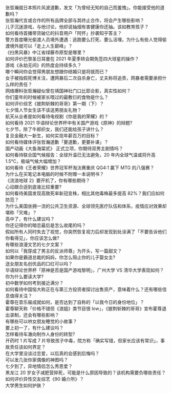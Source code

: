 张哲瀚就日本照片风波道歉，发文「为曾经无知的自己而羞愧」。你能接受他的道歉吗？  
张哲瀚代言或合作的所有品牌全部与其终止合作，将会产生哪些影响？  
儿子沉迷游戏，与他讨论，他却说抽烟有害健康你还抽。该如教育孩子？  
如何看待首播带货破亿的抖音用户「阿怀」抄袭知乎答主？  
警方首度曝光偷渡人员境外遭遇：逃跑要么打死、要么活埋。为什么有些人觉得偷渡境外就可以「走上人生巅峰」？  
《扫黑风暴》中江省绿藤市原型是哪里？  
如何评价巴黎圣日耳曼在 2021 年夏季转会期免签四大球星的操作？  
游戏《永劫无间》的热度会持续多久？  
哪个瞬间你会觉得男朋友想跟你结婚只是将就而已？  
女子被指假死博关注，遭网暴后二次自杀身亡，丈夫称将追责，网暴者需要承担什么样的责任？  
网络爆料张哲瀚疑似曾在靖国神社门口比耶合影，真实性如何？  
你们童年的时候被家长喂过的最敷衍的食物是什么？  
如何评价综艺《披荆斩棘的哥哥》第一期（下）？  
七夕情人节女生该不该送男朋友礼物？  
航天从业者是如何看待电视剧《你是我的荣耀》的？  
如何看待 2021 华语辩论世界杯中有关国产游戏《原神》的辩题?  
七夕节，除了牛郎织女，我们还能给孩子讲什么？  
复旦金融大一新生，如何实现年薪百万的目标？  
如何看待媒体评张哲瀚道歉「要道歉，更要补课」？  
国产动画《大鱼海棠贰》 正式立项，你期待双男主剧情吗？  
如何看待联合国气候报告：全球升温已无法避免，20 年内全球气温或将升高 1.5℃，极端气候大幅增加？  
如何看待《王者荣耀》世界冠军杯淘汰赛重庆 QG4:1 赢下 MTG 的八强赛？  
为什么在买笔记本电脑的时候不附赠一本说明书？  
《流浪地球 2》要开机了，你有哪些期待？  
心动跟合适到底谁比较重要?  
如何看待美国发现高致死率新冠变株，相比其他毒株最多提高 82%？我们应如何防范？  
为什么美国坐拥一流的公共卫生资源、全球领先医疗队伍和体系，疫情应对效果却堪称「灾难」？  
高中了，有什么建议吗？  
你还记得你的暗恋最后是怎么收尾的吗？  
假如所有人同时失去了视觉，你突然恢复视力后却发现到处涂满了「不要告诉他们你看得见」，你应该怎么做?  
有哪些浪漫文艺的七夕文案？  
如何以「我穿成了男主的反派师尊」为开头，写一篇甜文？  
如果你是霸道总裁的妈妈，你怎么阻止你的儿子娶女主?  
送女朋友名创优品的口红可以吗？  
华语辩论世界杯「原神是否是国产游戏黎明」，广州大学 VS 清华大学表现如何？  
你为什么要读大学?  
初中数学如何考到接近满分？  
如何看待中国恒大称正在与第三方投资者探讨出售资产，意味着什么？还有哪些信息值得关注？  
霍尊在音乐届成就如何，是否达到了自称的「以我今日的身份地位」？  
霍尊聊天称「价格不错但《浪姐》类节目很 low」，《披荆斩棘的哥哥》宣布霍尊退出录制，还会有哪些影响？  
有哪些可以哄女朋友睡觉的小故事？  
要上初一了，有什么建议吗？  
怎样看待车澈向制作人身份的转型?  
开药时 1 片写成 7 片导致孩子中毒，院方称「确实写错，但家长应该有常识」，事故责任该如何界定？  
在大学里没谈过恋爱，以后真的会感到后悔吗？  
可以发几张你家偶像的神图吗？  
七夕到了，异地情侣怎么秀恩爱？  
黑龙江 20 岁女子减肥营猝死，可能是什么原因导致的？该机构需要负哪些责任？  
如何评价异性交友综艺《90 婚介所》？  
大学男生如何护肤？  
